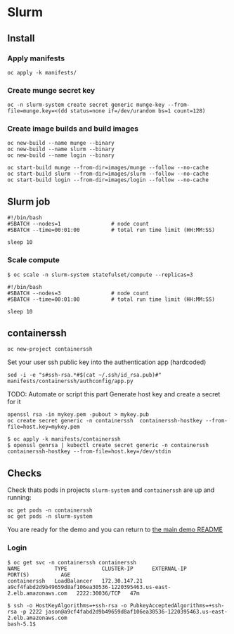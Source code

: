 # Slurm

## Install

### Apply manifests

```
oc apply -k manifests/
```

### Create munge secret key

```
oc -n slurm-system create secret generic munge-key --from-file=munge.key=<(dd status=none if=/dev/urandom bs=1 count=128)
```

### Create image builds and build images

```
oc new-build --name munge --binary
oc new-build --name slurm --binary
oc new-build --name login --binary
```

```
oc start-build munge --from-dir=images/munge --follow --no-cache
oc start-build slurm --from-dir=images/slurm --follow --no-cache
oc start-build login --from-dir=images/login --follow --no-cache
```

## Slurm job

```
#!/bin/bash
#SBATCH --nodes=1                # node count
#SBATCH --time=00:01:00          # total run time limit (HH:MM:SS)

sleep 10
```

### Scale compute

```
$ oc scale -n slurm-system statefulset/compute --replicas=3
```

```
#!/bin/bash
#SBATCH --nodes=3                # node count
#SBATCH --time=00:01:00          # total run time limit (HH:MM:SS)

sleep 10
```

## containerssh

```
oc new-project containerssh
```

Set your user ssh public key into the authentication app (hardcoded)

```
sed -i -e "s#ssh-rsa.*#$(cat ~/.ssh/id_rsa.pub)#" manifests/containerssh/authconfig/app.py
```

TODO: Automate or script this part
Generate host key and create a secret for it

```
openssl rsa -in mykey.pem -pubout > mykey.pub
oc create secret generic -n containerssh  containerssh-hostkey --from-file=host.key=mykey.pem
```
```
$ oc apply -k manifests/containerssh
$ openssl genrsa | kubectl create secret generic -n containerssh containerssh-hostkey --from-file=host.key=/dev/stdin
```

## Checks

Check thats pods in projects `slurm-system` and `containerssh` are up and running:

```
oc get pods -n containerssh
oc get pods -n slurm-system
```

You are ready for the demo and you can return to [the main demo README](../README.md) 

### Login

```
$ oc get svc -n containerssh containerssh
NAME           TYPE           CLUSTER-IP      EXTERNAL-IP                                                               PORT(S)          AGE
containerssh   LoadBalancer   172.30.147.21   a9cf4fabd2d9b49659d8af106ea30536-1220395463.us-east-2.elb.amazonaws.com   2222:30036/TCP   47m

$ ssh -o HostKeyAlgorithms=+ssh-rsa -o PubkeyAcceptedAlgorithms=+ssh-rsa -p 2222 jason@a9cf4fabd2d9b49659d8af106ea30536-1220395463.us-east-2.elb.amazonaws.com
bash-5.1$
```